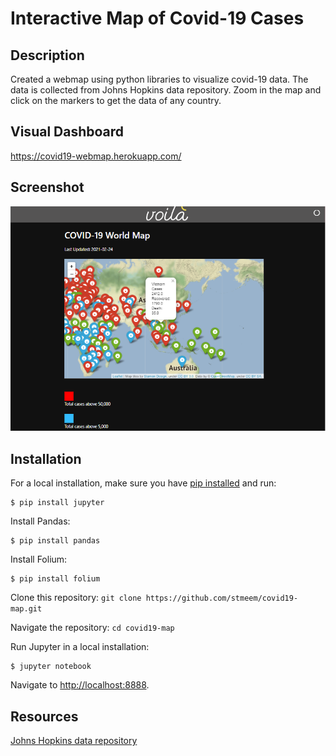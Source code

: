# Interactive Map of Covid-19 Cases

## Description

Created a webmap using python libraries to visualize covid-19 data. The data is collected from Johns Hopkins data repository. Zoom in the map and click on the markers to get the data of any country.

## Visual Dashboard

https://covid19-webmap.herokuapp.com/

## Screenshot

<img src="https://github.com/stmeem/covid19-map/blob/main/covid19/image.png">

## Installation

For a local installation, make sure you have
[pip installed](https://pip.readthedocs.io/en/stable/installing/) and run:

    $ pip install jupyter

Install Pandas: 

    $ pip install pandas

Install Folium: 

    $ pip install folium

Clone this repository: `git clone https://github.com/stmeem/covid19-map.git`

Navigate the repository: `cd covid19-map`

Run Jupyter in a local installation: 
  
    $ jupyter notebook

 Navigate to [http://localhost:8888](http://localhost:8888). 
 
 ## Resources
 
 [Johns Hopkins data repository](https://github.com/CSSEGISandData/COVID-19)
